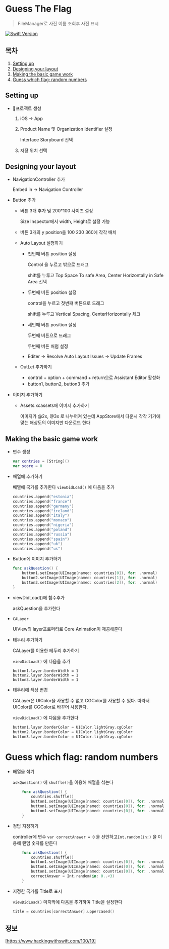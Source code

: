 # Guess The Flag

> FileManager로 사진 이름 조회후 사진 표시

[![Swift Version][swift-image]][swift-url]

## 목차

1. [Setting up](#setting-up)
2. [Designing your layout](#designing-your-layout)
3. [Making the basic game work](#making-the-basic-game-work)
4. [Guess which flag: random numbers](#guess-which-flag:-random-numbers)

## Setting up

- 프로젝트 생성

  1. iOS -> App 

  2. Product Name 및 Organization Identifier 설정

     Interface Storyboard 선택

  3. 저장 위치 선택


## Designing your layout

- NavigationController 추가

  Embed in -> Navigation Controller

  

- Button 추가

  - 버튼 3개 추가 및 200*100 사이즈 설정

    Size Inspector에서 width, Height로 설정 가능

  - 버튼 3개의 y position을 100 230 360에 각각 배치

  - Auto Layout 설정하기

    - 첫번째 버튼 position 설정

      Control 을 누르고 밖으로 드래그

      shift를 누루고 Top Space To safe Area, Center Horizontally in Safe Area 선택

    - 두번째 버튼 position 설정

      control을 누르고 첫번쨰 버튼으로 드래그

      shift를 누루고 Vertical Spacing, CenterHorizontally 체크

    - 세번째 버튼 position 설정

      두번째 버튼으로 드래그

      두번째 버튼 처럼 설정

    - Editer -> Resolve Auto Layout Issues -> Update Frames

  - OutLet 추가하기

    - control + option + command + return으로 Assistant Editor 활성화
    - button1, button2, button3 추가

- 이미지 추가하기

  - Assets.xcassets에 이미지 추가하기

    이미지가 @2x, @3x 로 나누어져 있는데 AppStore에서 다운시 각각 기기에 맞는 해상도의 이미지만 다운로드 한다

## Making the basic game work

- 변수 생성

  ```swift
  var contries = [String]()
  var score = 0
  ```

- 배열에 추가하기

  배열에 국가를 추가한다 `viewDidLoad()` 에 다음을 추가

  ```swift
  countries.append("estonia")
  countries.append("france")
  countries.append("germany")
  countries.append("ireland")
  countries.append("italy")
  countries.append("monaco")
  countries.append("nigeria")
  countries.append("poland")
  countries.append("russia")
  countries.append("spain")
  countries.append("uk")
  countries.append("us")
  ```

- Button에 이미지 추가하기

  ```swift
  func askQuestion() {
      button1.setImage(UIImage(named: countries[0]), for: .normal)
      button2.setImage(UIImage(named: countries[1]), for: .normal)
      button3.setImage(UIImage(named: countries[2]), for: .normal)
  }
  ```

- viewDidLoad()에 함수추가

  askQuestion을 추가한다 

- `CALayer`

  UIView의 layer프로퍼티로 Core Animation이 제공해준다

- 테두리 추가하기

  CALayer를 이용한 테두리 추가하기

  `viewDidLoad()` 에 다음을 추가

  ```
  button1.layer.borderWidth = 1
  button2.layer.borderWidth = 1
  button3.layer.borderWidth = 1
  ```

- 테두리에 색상 변경

  CALayer은 UIColor을 사용할 수 없고 CGColor를 사용할 수 있다. 따라서 UIColor를 CGColor로 바꾸어 사용한다.

  `viewDidLoad()` 에 다음을 추가한다

  ```swift
  button1.layer.borderColor = UIColor.lightGray.cgColor
  button2.layer.borderColor = UIColor.lightGray.cgColor
  button3.layer.borderColor = UIColor.lightGray.cgColor
  ```

  

# Guess which flag: random numbers

- 배열을 섞기

  `askQuestion()` 에 `shuffle()`을 이용해 배열을 섞는다

  ```swift
      func askQuestion() {
          countries.shuffle()
          button1.setImage(UIImage(named: countries[0]), for: .normal)
          button1.setImage(UIImage(named: countries[0]), for: .normal)
          button1.setImage(UIImage(named: countries[0]), for: .normal)
      }
  ```

- 정답 지정하기

  controller에 변수 `var correctAnswer = 0` 을 선언하고`Int.random(in:)` 을 이용해 랜덤 숫자를 만든다

  ```swift
      func askQuestion() {
          countries.shuffle()
          button1.setImage(UIImage(named: countries[0]), for: .normal)
          button1.setImage(UIImage(named: countries[0]), for: .normal)
          button1.setImage(UIImage(named: countries[0]), for: .normal)
          correctAnswer = Int.random(in: 0..<3)
      }
  ```

- 지정한 국가를 Title로 표시

  `viewDidLoad()` 마지막에 다음을 추가하여 Title을 설정한다

  ```swift
  title = countries[correctAnswer].uppercased()
  ```

  

## 정보

[https://www.hackingwithswift.com/100/19]

[swift-image]:https://img.shields.io/badge/swift-5-orange.svg
[swift-url]:https://swift.org